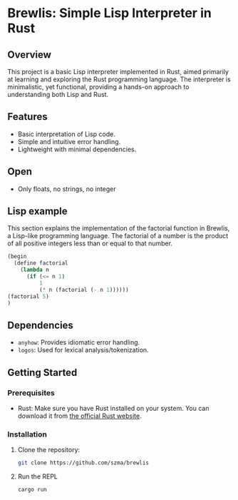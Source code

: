 # Brewlis: Simple Lisp Interpreter in Rust

## Overview
This project is a basic Lisp interpreter implemented in Rust, aimed primarily at learning and exploring the Rust programming language. The interpreter is minimalistic, yet functional, providing a hands-on approach to understanding both Lisp and Rust.

## Features
- Basic interpretation of Lisp code.
- Simple and intuitive error handling.
- Lightweight with minimal dependencies.

## Open
- Only floats, no strings, no integer

## Lisp example
This section explains the implementation of the factorial function in Brewlis, a Lisp-like programming language. The factorial of a number is the product of all positive integers less than or equal to that number.

```lisp
(begin
  (define factorial
    (lambda n
      (if (<= n 1)
          1
          (* n (factorial (- n 1))))))
(factorial 5)
)
```

## Dependencies
- `anyhow`: Provides idiomatic error handling.
- `logos`: Used for lexical analysis/tokenization.

## Getting Started

### Prerequisites
- Rust: Make sure you have Rust installed on your system. You can download it from [the official Rust website](https://www.rust-lang.org/).

### Installation
1. Clone the repository:
   ```bash
   git clone https://github.com/szma/brewlis
   ```
2. Run the REPL
   ```bash
   cargo run
   ```
